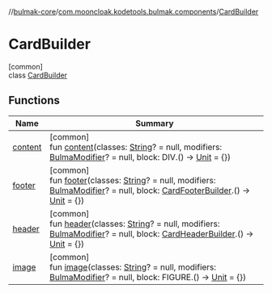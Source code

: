 //[bulmak-core](../../../index.md)/[com.mooncloak.kodetools.bulmak.components](../index.md)/[CardBuilder](index.md)

# CardBuilder

[common]\
class [CardBuilder](index.md)

## Functions

| Name | Summary |
|---|---|
| [content](content.md) | [common]<br>fun [content](content.md)(classes: [String](https://kotlinlang.org/api/core/kotlin-stdlib/kotlin/-string/index.html)? = null, modifiers: [BulmaModifier](../../com.mooncloak.kodetools.bulmak.modifier/-bulma-modifier/index.md)? = null, block: DIV.() -&gt; [Unit](https://kotlinlang.org/api/core/kotlin-stdlib/kotlin/-unit/index.html) = {}) |
| [footer](footer.md) | [common]<br>fun [footer](footer.md)(classes: [String](https://kotlinlang.org/api/core/kotlin-stdlib/kotlin/-string/index.html)? = null, modifiers: [BulmaModifier](../../com.mooncloak.kodetools.bulmak.modifier/-bulma-modifier/index.md)? = null, block: [CardFooterBuilder](../-card-footer-builder/index.md).() -&gt; [Unit](https://kotlinlang.org/api/core/kotlin-stdlib/kotlin/-unit/index.html) = {}) |
| [header](header.md) | [common]<br>fun [header](header.md)(classes: [String](https://kotlinlang.org/api/core/kotlin-stdlib/kotlin/-string/index.html)? = null, modifiers: [BulmaModifier](../../com.mooncloak.kodetools.bulmak.modifier/-bulma-modifier/index.md)? = null, block: [CardHeaderBuilder](../-card-header-builder/index.md).() -&gt; [Unit](https://kotlinlang.org/api/core/kotlin-stdlib/kotlin/-unit/index.html) = {}) |
| [image](image.md) | [common]<br>fun [image](image.md)(classes: [String](https://kotlinlang.org/api/core/kotlin-stdlib/kotlin/-string/index.html)? = null, modifiers: [BulmaModifier](../../com.mooncloak.kodetools.bulmak.modifier/-bulma-modifier/index.md)? = null, block: FIGURE.() -&gt; [Unit](https://kotlinlang.org/api/core/kotlin-stdlib/kotlin/-unit/index.html) = {}) |

